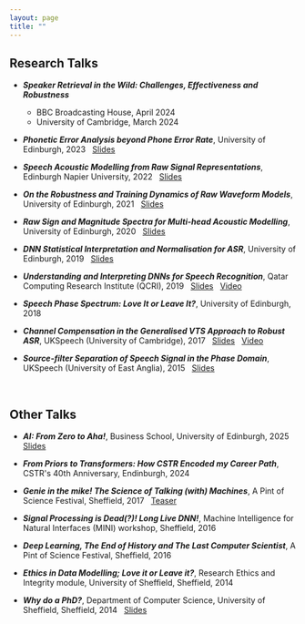 ```yaml
---
layout: page
title: ""
---
```



## Research Talks ##

  * ***Speaker Retrieval in the Wild: Challenges, Effectiveness and Robustness***
    - BBC Broadcasting House, April 2024
    - University of Cambridge, March 2024

  * ***Phonetic Error Analysis beyond Phone Error Rate***, University of Edinburgh, 2023 &nbsp; [Slides](/files/Talks/2023_CSTR_PER_ELoweimi.pdf)

  * ***Speech Acoustic Modelling from Raw Signal Representations***, Edinburgh Napier University, 2022 &nbsp; [Slides](/files/Talks/2022_ENU_RawAM_ELoweimi.pdf)
  
 * ***On the Robustness and Training Dynamics of Raw Waveform Models***, University of Edinburgh, 2021 &nbsp; [Slides](/files/Talks/2020_Dynamics_Robustness.pdf)
 
 * ***Raw Sign and Magnitude Spectra for Multi-head Acoustic Modelling***, University of Edinburgh, 2020 &nbsp; [Slides](/files/Talks/2020_Raw_Sign_Mag.pdf)
 
 * ***DNN Statistical Interpretation and Normalisation for ASR***, University of Edinburgh, 2019 &nbsp; [Slides](/files/Talks/2019_CSTR_DNN_Understanding_ASR.pdf)
      
  * ***Understanding and Interpreting DNNs for
Speech Recognition***, Qatar Computing Research Institute (QCRI), 2019 &nbsp; [Slides](/files/Talks/2019_QCRI.pdf) &nbsp;  [Video](https://www.youtube.com/watch?v=MomZa3lmpmM)

  * ***Speech Phase Spectrum: Love It or Leave It?***, University of Edinburgh, 2018 &nbsp; <!--[Slides](/files/Talks/2018_ELoweimi_CSTR_part1.pdf)-->

  * ***Channel Compensation in the Generalised VTS Approach to Robust ASR***, UKSpeech (University of Cambridge), 2017 &nbsp; [Slides](/files/Talks/2017_UKSpeech.pdf) &nbsp; [Video](https://www.youtube.com/watch?v=iUdGdhvxX7s)
  
  * ***Source-filter Separation of Speech Signal in the Phase Domain***, UKSpeech (University of East Anglia), 2015 &nbsp; [Slides](/files/Talks/2015_UKSpeech.pdf)

<br>

## Other Talks ##
* ***AI: From Zero to Aha!***, Business School, University of Edinburgh, 2025 &nbsp; [Slides](/files/Talks/2025_AI-from-0-to-Aha.pdf)

* ***From Priors to Transformers: How CSTR Encoded my Career Path***, CSTR's 40th Anniversary, Endinburgh, 2024

* ***Genie in the mike! The Science of Talking (with) Machines***, A Pint of Science Festival, Sheffield, 2017 &nbsp; [Teaser](https://www.youtube.com/watch?v=Ta4xGpuFbGI&list=PL63P9-KNTDSwOtKRosM-oXJXUGTtweljS&index=7)
 
* ***Signal Processing is Dead(?)! Long Live DNN!***, Machine Intelligence for Natural Interfaces (MINI) workshop, Sheffield, 2016

* ***Deep Learning, The End of History and The Last Computer Scientist***, A Pint of Science Festival, Sheffield, 2016

* ***Ethics in Data Modelling; Love it or Leave it?***, Research Ethics and Integrity module, University of Sheffield, Sheffield, 2014

* ***Why do a PhD?***, Department of Computer Science, University of Sheffield, Sheffield, 2014 &nbsp; [Slides](/files/Talks/WhyPhD.pdf)
